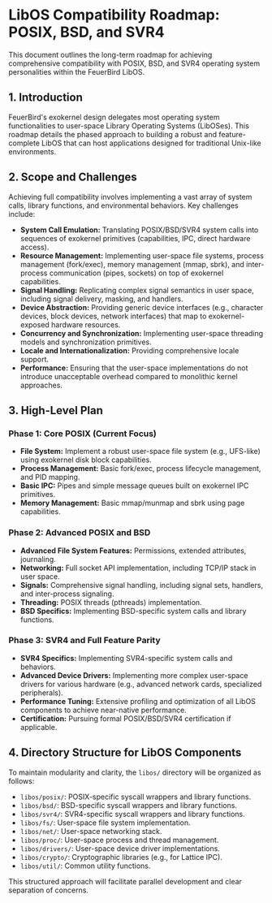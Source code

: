 # LibOS Compatibility Roadmap: POSIX, BSD, and SVR4

This document outlines the long-term roadmap for achieving comprehensive compatibility with POSIX, BSD, and SVR4 operating system personalities within the FeuerBird LibOS.

## 1. Introduction

FeuerBird's exokernel design delegates most operating system functionalities to user-space Library Operating Systems (LibOSes). This roadmap details the phased approach to building a robust and feature-complete LibOS that can host applications designed for traditional Unix-like environments.

## 2. Scope and Challenges

Achieving full compatibility involves implementing a vast array of system calls, library functions, and environmental behaviors. Key challenges include:

- **System Call Emulation:** Translating POSIX/BSD/SVR4 system calls into sequences of exokernel primitives (capabilities, IPC, direct hardware access).
- **Resource Management:** Implementing user-space file systems, process management (fork/exec), memory management (mmap, sbrk), and inter-process communication (pipes, sockets) on top of exokernel capabilities.
- **Signal Handling:** Replicating complex signal semantics in user space, including signal delivery, masking, and handlers.
- **Device Abstraction:** Providing generic device interfaces (e.g., character devices, block devices, network interfaces) that map to exokernel-exposed hardware resources.
- **Concurrency and Synchronization:** Implementing user-space threading models and synchronization primitives.
- **Locale and Internationalization:** Providing comprehensive locale support.
- **Performance:** Ensuring that the user-space implementations do not introduce unacceptable overhead compared to monolithic kernel approaches.

## 3. High-Level Plan

### Phase 1: Core POSIX (Current Focus)

- **File System:** Implement a robust user-space file system (e.g., UFS-like) using exokernel disk block capabilities.
- **Process Management:** Basic fork/exec, process lifecycle management, and PID mapping.
- **Basic IPC:** Pipes and simple message queues built on exokernel IPC primitives.
- **Memory Management:** Basic mmap/munmap and sbrk using page capabilities.

### Phase 2: Advanced POSIX and BSD

- **Advanced File System Features:** Permissions, extended attributes, journaling.
- **Networking:** Full socket API implementation, including TCP/IP stack in user space.
- **Signals:** Comprehensive signal handling, including signal sets, handlers, and inter-process signaling.
- **Threading:** POSIX threads (pthreads) implementation.
- **BSD Specifics:** Implementing BSD-specific system calls and library functions.

### Phase 3: SVR4 and Full Feature Parity

- **SVR4 Specifics:** Implementing SVR4-specific system calls and behaviors.
- **Advanced Device Drivers:** Implementing more complex user-space drivers for various hardware (e.g., advanced network cards, specialized peripherals).
- **Performance Tuning:** Extensive profiling and optimization of all LibOS components to achieve near-native performance.
- **Certification:** Pursuing formal POSIX/BSD/SVR4 certification if applicable.

## 4. Directory Structure for LibOS Components

To maintain modularity and clarity, the `libos/` directory will be organized as follows:

- `libos/posix/`: POSIX-specific syscall wrappers and library functions.
- `libos/bsd/`: BSD-specific syscall wrappers and library functions.
- `libos/svr4/`: SVR4-specific syscall wrappers and library functions.
- `libos/fs/`: User-space file system implementation.
- `libos/net/`: User-space networking stack.
- `libos/proc/`: User-space process and thread management.
- `libos/drivers/`: User-space device driver implementations.
- `libos/crypto/`: Cryptographic libraries (e.g., for Lattice IPC).
- `libos/util/`: Common utility functions.

This structured approach will facilitate parallel development and clear separation of concerns.
